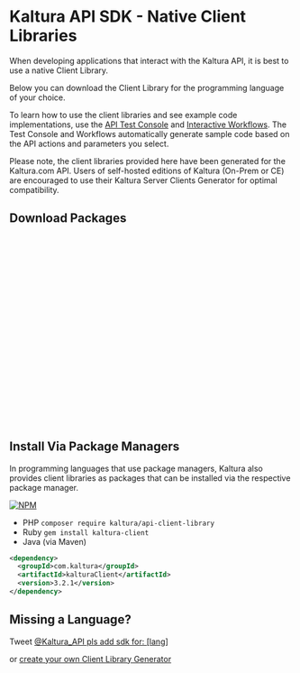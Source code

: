 # Kaltura API SDK - Native Client Libraries

When developing applications that interact with the Kaltura API, it is best to use a native Client Library.

Below you can download the Client Library for the programming language of your choice.

To learn how to use the client libraries and see example code implementations, use the [API Test Console](/console) and [Interactive Workflows](/workflows).
The Test Console and Workflows automatically generate sample code based on the API actions and parameters you select.

Please note, the client libraries provided here have been generated for the Kaltura.com API.
Users of self-hosted editions of Kaltura (On-Prem or CE) are encouraged to use their Kaltura Server Clients Generator for optimal compatibility.

## Download Packages
<style>
.client-lib-link {
  width: 71px;
  height: 81px;
  overflow: hidden;
  margin-top: 30px;
  margin-right: 50px;
  display: inline-block;
  background-image: url(assets/img/client-libs.png);
  background-position: -70px;
}
</style>
<a class="client-lib-link php53" data-language="php53" href="http://cdnbakmi.kaltura.com/content/clientlibs/php53_19-01-2017.tar.gz" style="background-position: 0px"></a><a class="client-lib-link php5Zend" data-language="php5Zend" href="http://cdnbakmi.kaltura.com/content/clientlibs/php5Zend_19-01-2017.tar.gz" style="background-position: -142px"></a><a class="client-lib-link java" data-language="java" href="http://cdnbakmi.kaltura.com/content/clientlibs/java_19-01-2017.tar.gz" style="background-position: -213px"></a><a class="client-lib-link csharp" data-language="csharp" href="http://cdnbakmi.kaltura.com/content/clientlibs/csharp_19-01-2017.tar.gz" style="background-position: -284px"></a><a class="client-lib-link ruby" data-language="ruby" href="http://cdnbakmi.kaltura.com/content/clientlibs/ruby_19-01-2017.tar.gz" style="background-position: -355px"></a><a class="client-lib-link python" data-language="python" href="http://cdnbakmi.kaltura.com/content/clientlibs/python_19-01-2017.tar.gz" style="background-position: -426px"></a><a class="client-lib-link nodejs" data-language="nodejs" href="http://cdnbakmi.kaltura.com/content/clientlibs/node_19-01-2017.tar.gz" style="background-position: -497px"></a><a class="client-lib-link js" data-language="js" href="http://cdnbakmi.kaltura.com/content/clientlibs/js_19-01-2017.tar.gz" style="background-position: -568px"></a><a class="client-lib-link cli" data-language="cli" href="http://cdnbakmi.kaltura.com/content/clientlibs/cli_19-01-2017.tar.gz" style="background-position: -639px"></a><a class="client-lib-link objc" data-language="objc" href="http://cdnbakmi.kaltura.com/content/clientlibs/objc_19-01-2017.tar.gz" style="background-position: -710px"></a><a class="client-lib-link android" data-language="android" href="http://cdnbakmi.kaltura.com/content/clientlibs/android_19-01-2017.tar.gz" style="background-position: -781px"></a>
<script>
  window.jquery('.client-lib-link').click(function() {
    var lang = $(this).attr('data-language');
    mixpanel.track('client_library', {language: lang});
  })
</script>

## Install Via Package Managers
In programming languages that use package managers, Kaltura also provides
client libraries as packages that can be installed via the respective package manager.

[![NPM](https://nodei.co/npm/kaltura.png?downloads=true&downloadRank=true&stars=true)](https://nodei.co/npm/kaltura/)

* PHP `composer require kaltura/api-client-library`
* Ruby `gem install kaltura-client`
* Java (via Maven)
```xml
<dependency>
  <groupId>com.kaltura</groupId>
  <artifactId>kalturaClient</artifactId>
  <version>3.2.1</version>
</dependency>
```

## Missing a Language?
Tweet [@Kaltura_API pls add sdk for: [lang]](http://twitter.com/?status=@Kaltura_API%20pls%20add%20sdk%20for%3A%20%5Bprogramming_language%5D)

or [create your own Client Library Generator](http://www.kaltura.org/api-client-library-generator-guide)

